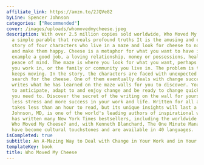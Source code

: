 ```yaml
---
affiliate_link: https://amzn.to/2JQVe82
byLine: Spencer Johnson
categories: ["Recommended"]
cover: /images/uploads/whomovedmycheese.jpeg
description: With over 2.5 million copies sold worldwide, Who Moved My Cheese? is
  a simple parable that reveals profound truths It is the amusing and enlightening
  story of four characters who live in a maze and look for cheese to nourish them
  and make them happy. Cheese is a metaphor for what you want to have in life, for
  example a good job, a loving relationship, money or possessions, health or spiritual
  peace of mind. The maze is where you look for what you want, perhaps the organisation
  you work in, or the family or community you live in. The problem is that the cheese
  keeps moving. In the story, the characters are faced with unexpected change in their
  search for the cheese. One of them eventually deals with change successfully and
  writes what he has learned on the maze walls for you to discover. You'll learn how
  to anticipate, adapt to and enjoy change and be ready to change quickly whenever
  you need to. Discover the secret of the writing on the wall for yourself and enjoy
  less stress and more success in your work and life. Written for all ages, this story
  takes less than an hour to read, but its unique insights will last a lifetime. Spencer
  Johnson, MD, is one of the world's leading authors of inspirational writing. He
  has written many New York Times bestsellers, including the worldwide phenomenon
  Who Moved My Cheese? and, with Kenneth Blanchard, The One Minute Manager. His works
  have become cultural touchstones and are available in 40 languages.
isCompleted: true
subtitle: An A-Mazing Way to Deal with Change in Your Work and in Your Life
templateKey: book
title: Who Moved My Cheese
---
```


